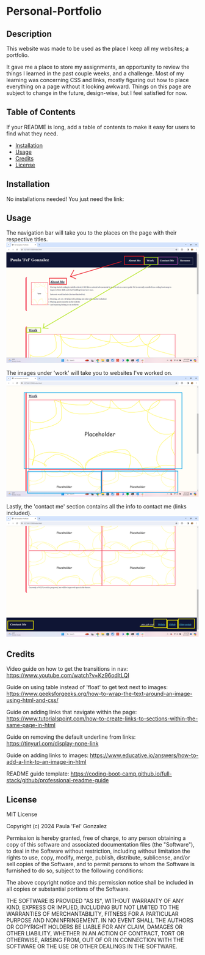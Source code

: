 # Personal-Portfolio

## Description

This website was made to be used as the place I keep all my websites; a portfolio. 

It gave me a place to store my assignments, an opportunity to review the things I learned in the past couple weeks, and a challenge. Most of my learning was concerning CSS and links, mostly figuring out how to place everything on a page without it looking awkward. Things on this page are subject to change in the future, design-wise, but I feel satisfied for now.

## Table of Contents

If your README is long, add a table of contents to make it easy for users to find what they need.

- [Installation](#installation)
- [Usage](#usage)
- [Credits](#credits)
- [License](#license)

## Installation

No installations needed! You just need the link:

## Usage

The navigation bar will take you to the places on the page with their respective titles.
![nav bar function](assets/images/Screenshot.port.1.png)

The images under 'work' will take you to websites I've worked on.
![image web links function](assets/images/Screenshot.port.2.png)

Lastly, the 'contact me' section contains all the info to contact me (links included). 
![contact me section with contact info](assets/images/Screenshot.port.3.png)

## Credits

Video guide on how to get the transitions in nav:
https://www.youtube.com/watch?v=Kz96odltLQI

Guide on using table instead of 'float' to get text next to images:
https://www.geeksforgeeks.org/how-to-wrap-the-text-around-an-image-using-html-and-css/

Guide on adding links that navigate within the page:
https://www.tutorialspoint.com/how-to-create-links-to-sections-within-the-same-page-in-html

Guide on removing the default underline from links:
https://tinyurl.com/display-none-link 

Guide on adding links to images:
https://www.educative.io/answers/how-to-add-a-link-to-an-image-in-html

README guide template: 
https://coding-boot-camp.github.io/full-stack/github/professional-readme-guide 

## License

MIT License

Copyright (c) 2024 Paula 'Fel' Gonzalez

Permission is hereby granted, free of charge, to any person obtaining a copy
of this software and associated documentation files (the "Software"), to deal
in the Software without restriction, including without limitation the rights
to use, copy, modify, merge, publish, distribute, sublicense, and/or sell
copies of the Software, and to permit persons to whom the Software is
furnished to do so, subject to the following conditions:

The above copyright notice and this permission notice shall be included in all
copies or substantial portions of the Software.

THE SOFTWARE IS PROVIDED "AS IS", WITHOUT WARRANTY OF ANY KIND, EXPRESS OR
IMPLIED, INCLUDING BUT NOT LIMITED TO THE WARRANTIES OF MERCHANTABILITY,
FITNESS FOR A PARTICULAR PURPOSE AND NONINFRINGEMENT. IN NO EVENT SHALL THE
AUTHORS OR COPYRIGHT HOLDERS BE LIABLE FOR ANY CLAIM, DAMAGES OR OTHER
LIABILITY, WHETHER IN AN ACTION OF CONTRACT, TORT OR OTHERWISE, ARISING FROM,
OUT OF OR IN CONNECTION WITH THE SOFTWARE OR THE USE OR OTHER DEALINGS IN THE
SOFTWARE.

